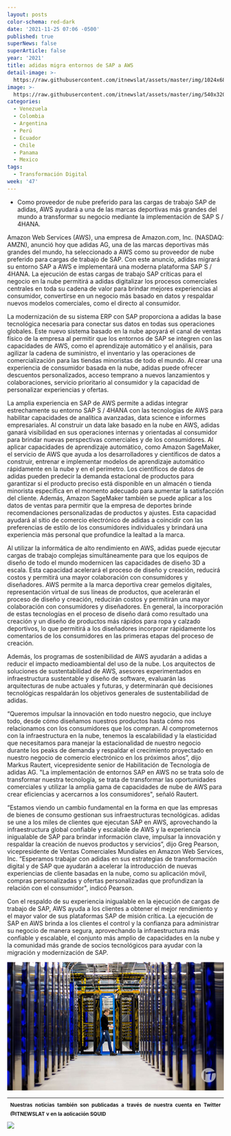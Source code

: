 ```yaml
---
layout: posts
color-schema: red-dark
date: '2021-11-25 07:06 -0500'
published: true
superNews: false
superArticle: false
year: '2021'
title: adidas migra entornos de SAP a AWS
detail-image: >-
  https://raw.githubusercontent.com/itnewslat/assets/master/img/1024x680/Cloud-g.jpg
image: >-
  https://raw.githubusercontent.com/itnewslat/assets/master/img/540x320/Cloud-p.jpg
categories:
  - Venezuela
  - Colombia
  - Argentina
  - Perú
  - Ecuador
  - Chile
  - Panama
  - Mexico
tags:
  - Transformación Digital
week: '47'
---
```

- Como proveedor de nube preferido para las cargas de trabajo SAP de adidas, AWS ayudará a una de las marcas deportivas más grandes del mundo a transformar su negocio mediante la implementación de SAP S / 4HANA.

Amazon Web Services (AWS), una empresa de Amazon.com, Inc. (NASDAQ: AMZN), anunció hoy que adidas AG, una de las marcas deportivas más grandes del mundo, ha seleccionado a AWS como su proveedor de nube preferido para cargas de trabajo de SAP. Con este anuncio, adidas migrará su entorno SAP a AWS e implementará una moderna plataforma SAP S / 4HANA. La ejecución de estas cargas de trabajo SAP críticas para el negocio en la nube permitirá a adidas digitalizar los procesos comerciales centrales en toda su cadena de valor para brindar mejores experiencias al consumidor, convertirse en un negocio más basado en datos y respaldar nuevos modelos comerciales, como el directo al consumidor.

La modernización de su sistema ERP con SAP proporciona a adidas la base tecnológica necesaria para conectar sus datos en todas sus operaciones globales. Este nuevo sistema basado en la nube apoyará el canal de ventas físico de la empresa al permitir que los entornos de SAP se integren con las capacidades de AWS, como el aprendizaje automático y el análisis, para agilizar la cadena de suministro, el inventario y las operaciones de comercialización para las tiendas minoristas de todo el mundo. Al crear una experiencia de consumidor basada en la nube, adidas puede ofrecer descuentos personalizados, acceso temprano a nuevos lanzamientos y colaboraciones, servicio prioritario al consumidor y la capacidad de personalizar experiencias y ofertas.

La amplia experiencia en SAP de AWS permite a adidas integrar estrechamente su entorno SAP S / 4HANA con las tecnologías de AWS para habilitar capacidades de analítica avanzadas, data science e informes empresariales. Al construir un data lake basado en la nube en AWS, adidas ganará visibilidad en sus operaciones internas y orientadas al consumidor para brindar nuevas perspectivas comerciales y de los consumidores. Al aplicar capacidades de aprendizaje automático, como Amazon SageMaker, el servicio de AWS que ayuda a los desarrolladores y científicos de datos a construir, entrenar e implementar modelos de aprendizaje automático rápidamente en la nube y en el perímetro. Los científicos de datos de adidas pueden predecir la demanda estacional de productos para garantizar si el producto preciso está disponible en un almacén o tienda minorista específica en el momento adecuado para aumentar la satisfacción del cliente. Además, Amazon SageMaker también se puede aplicar a los datos de ventas para permitir que la empresa de deportes brinde recomendaciones personalizadas de productos y ajustes. Esta capacidad ayudará al sitio de comercio electrónico de adidas a coincidir con las preferencias de estilo de los consumidores individuales y brindará una experiencia más personal que profundice la lealtad a la marca.

Al utilizar la informática de alto rendimiento en AWS, adidas puede ejecutar cargas de trabajo complejas simultáneamente para que los equipos de diseño de todo el mundo modernicen las capacidades de diseño 3D a escala. Esta capacidad acelerará el proceso de diseño y creación, reducirá costos y permitirá una mayor colaboración con consumidores y diseñadores. AWS permite a la marca deportiva crear gemelos digitales, representación virtual de sus líneas de productos, que acelerarán el proceso de diseño y creación, reducirán costos y permitirán una mayor colaboración con consumidores y diseñadores. En general, la incorporación de estas tecnologías en el proceso de diseño dará como resultado una creación y un diseño de productos más rápidos para ropa y calzado deportivos, lo que permitirá a los diseñadores incorporar rápidamente los comentarios de los consumidores en las primeras etapas del proceso de creación.

Además, los programas de sostenibilidad de AWS ayudarán a adidas a reducir el impacto medioambiental del uso de la nube. Los arquitectos de soluciones de sustentabilidad de AWS, asesores experimentados en infraestructura sustentable y diseño de software, evaluarán las arquitecturas de nube actuales y futuras, y determinarán qué decisiones tecnológicas respaldarán los objetivos generales de sustentabilidad de adidas.

“Queremos impulsar la innovación en todo nuestro negocio, que incluye todo, desde cómo diseñamos nuestros productos hasta cómo nos relacionamos con los consumidores que los compran. Al comprometernos con la infraestructura en la nube, tenemos la escalabilidad y la elasticidad que necesitamos para manejar la estacionalidad de nuestro negocio durante los peaks de demanda y respaldar el crecimiento proyectado en nuestro negocio de comercio electrónico en los próximos años”, dijo Markus Rautert, vicepresidente senior de Habilitación de Tecnología de adidas AG. "La implementación de entornos SAP en AWS no se trata solo de transformar nuestra tecnología, se trata de transformar las oportunidades comerciales y utilizar la amplia gama de capacidades de nube de AWS para crear eficiencias y acercarnos a los consumidores", señaló Rautert.

“Estamos viendo un cambio fundamental en la forma en que las empresas de bienes de consumo gestionan sus infraestructuras tecnológicas. adidas se une a los miles de clientes que ejecutan SAP en AWS, aprovechando la infraestructura global confiable y escalable de AWS y la experiencia inigualable de SAP para brindar información clave, impulsar la innovación y respaldar la creación de nuevos productos y servicios”, dijo Greg Pearson, vicepresidente de Ventas Comerciales Mundiales en Amazon Web Services, Inc. “Esperamos trabajar con adidas en sus estrategias de transformación digital y de SAP que ayudarán a acelerar la introducción de nuevas experiencias de cliente basadas en la nube, como su aplicación móvil, compras personalizadas y ofertas personalizadas que profundizan la relación con el consumidor", indicó Pearson.

Con el respaldo de su experiencia inigualable en la ejecución de cargas de trabajo de SAP, AWS ayuda a los clientes a obtener el mejor rendimiento y el mayor valor de sus plataformas SAP de misión crítica. La ejecución de SAP en AWS brinda a los clientes el control y la confianza para administrar su negocio de manera segura, aprovechando la infraestructura más confiable y escalable, el conjunto más amplio de capacidades en la nube y la comunidad más grande de socios tecnológicos para ayudar con la migración y modernización de SAP.

![](https://raw.githubusercontent.com/itnewslat/assets/master/img/540x320/Cloud-p.jpg)

<table style="height: 42px;" width="569">
<tbody>
<tr>
<td style="text-align: justify;"><sub><strong>Nuestras noticias también son publicadas a través de nuestra cuenta en Twitter <a href="https://twitter.com/itnewslat?lang=es">@ITNEWSLAT</a> y en la aplicación <a href="https://squidapp.co/en/">SQUID</a></strong></sub></td>
</tr>
</tbody>
</table>

<img src="https://tracker.metricool.com/c3po.jpg?hash=56f88a41e39ab42c063cc51676587a04"/>